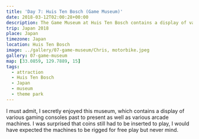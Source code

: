```yaml
---
title: 'Day 7: Huis Ten Bosch (Game Museum)'
date: 2018-03-12T02:00:28+00:00
description: The Game Museum at Huis Ten Bosch contains a display of various gaming consoles past to present as well as various arcade machines.
trip: Japan 2018
place: Japan
timezone: Japan
location: Huis Ten Bosch
image: ../gallery/07-game-museum/Chris, motorbike.jpeg
gallery: 07-game-museum
map: [33.0859, 129.7889, 15]
tags:
  - attraction
  - Huis Ten Bosch
  - Japan
  - museum
  - theme park
---
```


I must admit, I secretly enjoyed this museum, which contains a display of various gaming consoles past to present as well as various arcade machines. I was surprised that coins still had to be inserted to play, I would have expected the machines to be rigged for free play but never mind.
